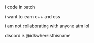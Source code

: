 i code in batch

i want to learn c++ and css

i am not collaborating with anyone atm lol

discord is @idkwhereisthisname
